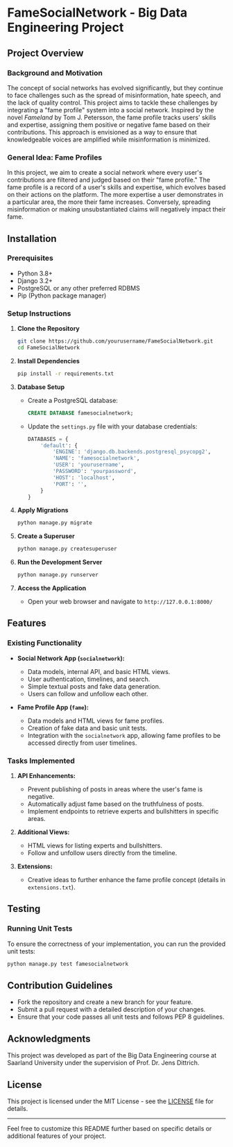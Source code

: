 # FameSocialNetwork - Big Data Engineering Project

## Project Overview

### Background and Motivation
The concept of social networks has evolved significantly, but they continue to face challenges such as the spread of misinformation, hate speech, and the lack of quality control. This project aims to tackle these challenges by integrating a "fame profile" system into a social network. Inspired by the novel *Fameland* by Tom J. Petersson, the fame profile tracks users' skills and expertise, assigning them positive or negative fame based on their contributions. This approach is envisioned as a way to ensure that knowledgeable voices are amplified while misinformation is minimized.

### General Idea: Fame Profiles
In this project, we aim to create a social network where every user's contributions are filtered and judged based on their "fame profile." The fame profile is a record of a user's skills and expertise, which evolves based on their actions on the platform. The more expertise a user demonstrates in a particular area, the more their fame increases. Conversely, spreading misinformation or making unsubstantiated claims will negatively impact their fame.

## Installation

### Prerequisites
- Python 3.8+
- Django 3.2+
- PostgreSQL or any other preferred RDBMS
- Pip (Python package manager)

### Setup Instructions

1. **Clone the Repository**
   ```sh
   git clone https://github.com/yourusername/FameSocialNetwork.git
   cd FameSocialNetwork
   ```

2. **Install Dependencies**
   ```sh
   pip install -r requirements.txt
   ```

3. **Database Setup**
   - Create a PostgreSQL database:
     ```sql
     CREATE DATABASE famesocialnetwork;
     ```
   - Update the `settings.py` file with your database credentials:
     ```python
     DATABASES = {
         'default': {
             'ENGINE': 'django.db.backends.postgresql_psycopg2',
             'NAME': 'famesocialnetwork',
             'USER': 'yourusername',
             'PASSWORD': 'yourpassword',
             'HOST': 'localhost',
             'PORT': '',
         }
     }
     ```

4. **Apply Migrations**
   ```sh
   python manage.py migrate
   ```

5. **Create a Superuser**
   ```sh
   python manage.py createsuperuser
   ```

6. **Run the Development Server**
   ```sh
   python manage.py runserver
   ```

7. **Access the Application**
   - Open your web browser and navigate to `http://127.0.0.1:8000/`

## Features

### Existing Functionality
- **Social Network App (`socialnetwork`):**
  - Data models, internal API, and basic HTML views.
  - User authentication, timelines, and search.
  - Simple textual posts and fake data generation.
  - Users can follow and unfollow each other.

- **Fame Profile App (`fame`):**
  - Data models and HTML views for fame profiles.
  - Creation of fake data and basic unit tests.
  - Integration with the `socialnetwork` app, allowing fame profiles to be accessed directly from user timelines.

### Tasks Implemented
1. **API Enhancements:**
   - Prevent publishing of posts in areas where the user's fame is negative.
   - Automatically adjust fame based on the truthfulness of posts.
   - Implement endpoints to retrieve experts and bullshitters in specific areas.

2. **Additional Views:**
   - HTML views for listing experts and bullshitters.
   - Follow and unfollow users directly from the timeline.

3. **Extensions:**
   - Creative ideas to further enhance the fame profile concept (details in `extensions.txt`).

## Testing

### Running Unit Tests
To ensure the correctness of your implementation, you can run the provided unit tests:
```sh
python manage.py test famesocialnetwork
```

## Contribution Guidelines
- Fork the repository and create a new branch for your feature.
- Submit a pull request with a detailed description of your changes.
- Ensure that your code passes all unit tests and follows PEP 8 guidelines.

## Acknowledgments
This project was developed as part of the Big Data Engineering course at Saarland University under the supervision of Prof. Dr. Jens Dittrich.

## License
This project is licensed under the MIT License - see the [LICENSE](LICENSE) file for details.

---

Feel free to customize this README further based on specific details or additional features of your project.
